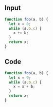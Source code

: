 
## Input

```javascript
function foo(a, b) {
  let x = 0;
  while (a.b.c) {
    x += b;
  }
  return x;
}

```

## Code

```javascript
function foo(a, b) {
  let x = 0;
  while (a.b.c) {
    x = x + b;
  }
  return x;
}

```
      